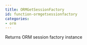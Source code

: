 ```yaml
---
title: ORMGetSessionFactory
id: function-ormgetsessionfactory
categories:
- orm
---
```


Returns ORM session factory instance
